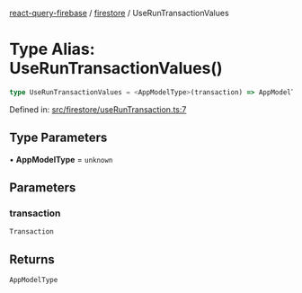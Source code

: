 [react-query-firebase](../../modules.md) / [firestore](../index.md) / UseRunTransactionValues

# Type Alias: UseRunTransactionValues()

```ts
type UseRunTransactionValues = <AppModelType>(transaction) => AppModelType;
```

Defined in: [src/firestore/useRunTransaction.ts:7](https://github.com/vpishuk/react-query-firebase/blob/1065ddd51f4c3a46c2f6510c1cc51259a3705cc2/src/firestore/useRunTransaction.ts#L7)

## Type Parameters

• **AppModelType** = `unknown`

## Parameters

### transaction

`Transaction`

## Returns

`AppModelType`
